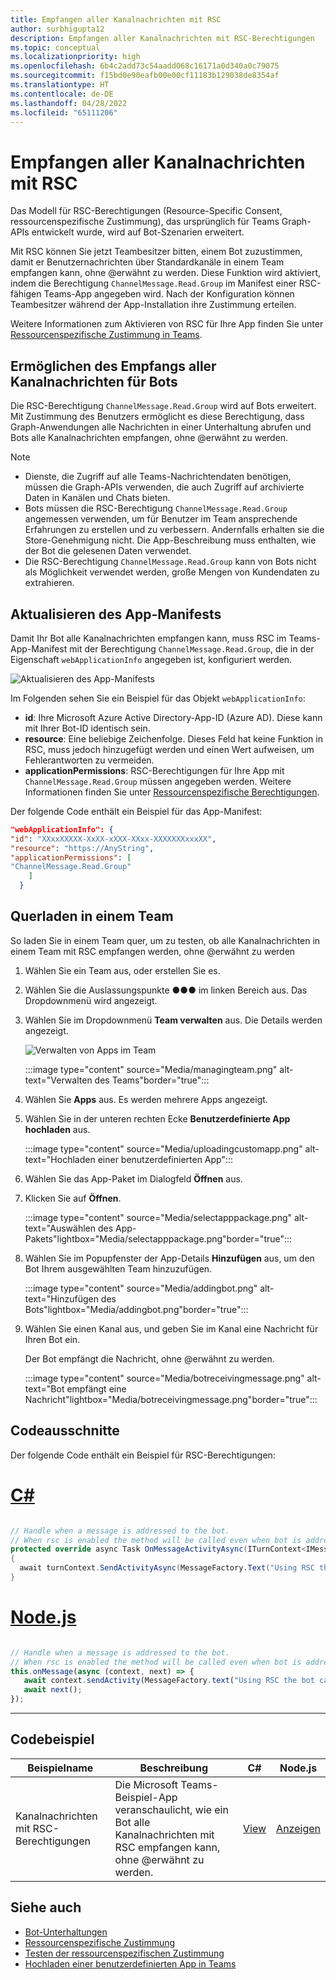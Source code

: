 ```yaml
---
title: Empfangen aller Kanalnachrichten mit RSC
author: surbhigupta12
description: Empfangen aller Kanalnachrichten mit RSC-Berechtigungen
ms.topic: conceptual
ms.localizationpriority: high
ms.openlocfilehash: 6b4c2add73c54aadd068c16171a0d340a0c79075
ms.sourcegitcommit: f15bd0e90eafb00e00cf11183b129038de8354af
ms.translationtype: HT
ms.contentlocale: de-DE
ms.lasthandoff: 04/28/2022
ms.locfileid: "65111206"
---
```

# <a name="receive-all-channel-messages-with-rsc"></a>Empfangen aller Kanalnachrichten mit RSC

Das Modell für RSC-Berechtigungen (Resource-Specific Consent, ressourcenspezifische Zustimmung), das ursprünglich für Teams Graph-APIs entwickelt wurde, wird auf Bot-Szenarien erweitert.

Mit RSC können Sie jetzt Teambesitzer bitten, einem Bot zuzustimmen, damit er Benutzernachrichten über Standardkanäle in einem Team empfangen kann, ohne @erwähnt zu werden. Diese Funktion wird aktiviert, indem die Berechtigung `ChannelMessage.Read.Group` im Manifest einer RSC-fähigen Teams-App angegeben wird. Nach der Konfiguration können Teambesitzer während der App-Installation ihre Zustimmung erteilen.

Weitere Informationen zum Aktivieren von RSC für Ihre App finden Sie unter [Ressourcenspezifische Zustimmung in Teams](/microsoftteams/platform/graph-api/rsc/resource-specific-consent#update-your-teams-app-manifest).

## <a name="enable-bots-to-receive-all-channel-messages"></a>Ermöglichen des Empfangs aller Kanalnachrichten für Bots

Die RSC-Berechtigung `ChannelMessage.Read.Group` wird auf Bots erweitert. Mit Zustimmung des Benutzers ermöglicht es diese Berechtigung, dass Graph-Anwendungen alle Nachrichten in einer Unterhaltung abrufen und Bots alle Kanalnachrichten empfangen, ohne @erwähnt zu werden.

> [!NOTE]
>
> * Dienste, die Zugriff auf alle Teams-Nachrichtendaten benötigen, müssen die Graph-APIs verwenden, die auch Zugriff auf archivierte Daten in Kanälen und Chats bieten.
> * Bots müssen die RSC-Berechtigung `ChannelMessage.Read.Group` angemessen verwenden, um für Benutzer im Team ansprechende Erfahrungen zu erstellen und zu verbessern. Andernfalls erhalten sie die Store-Genehmigung nicht. Die App-Beschreibung muss enthalten, wie der Bot die gelesenen Daten verwendet.
> * Die RSC-Berechtigung `ChannelMessage.Read.Group` kann von Bots nicht als Möglichkeit verwendet werden, große Mengen von Kundendaten zu extrahieren.

## <a name="update-app-manifest"></a>Aktualisieren des App-Manifests

Damit Ihr Bot alle Kanalnachrichten empfangen kann, muss RSC im Teams-App-Manifest mit der Berechtigung `ChannelMessage.Read.Group`, die in der Eigenschaft `webApplicationInfo` angegeben ist, konfiguriert werden.

![Aktualisieren des App-Manifests](~/bots/how-to/conversations/Media/appmanifest.png)


Im Folgenden sehen Sie ein Beispiel für das Objekt `webApplicationInfo`:

* **id**: Ihre Microsoft Azure Active Directory-App-ID (Azure AD). Diese kann mit Ihrer Bot-ID identisch sein.
* **resource**: Eine beliebige Zeichenfolge. Dieses Feld hat keine Funktion in RSC, muss jedoch hinzugefügt werden und einen Wert aufweisen, um Fehlerantworten zu vermeiden.
* **applicationPermissions**: RSC-Berechtigungen für Ihre App mit `ChannelMessage.Read.Group` müssen angegeben werden. Weitere Informationen finden Sie unter [Ressourcenspezifische Berechtigungen](/microsoftteams/platform/graph-api/rsc/resource-specific-consent#resource-specific-permissions).

Der folgende Code enthält ein Beispiel für das App-Manifest:

```json
"webApplicationInfo": {
"id": "XXxxXXXXX-XxXX-xXXX-XXxx-XXXXXXXxxxXX",
"resource": "https://AnyString",
"applicationPermissions": [
"ChannelMessage.Read.Group"
    ]
  }
```

## <a name="sideload-in-a-team"></a>Querladen in einem Team

So laden Sie in einem Team quer, um zu testen, ob alle Kanalnachrichten in einem Team mit RSC empfangen werden, ohne @erwähnt zu werden

1. Wählen Sie ein Team aus, oder erstellen Sie es.
1. Wählen Sie die Auslassungspunkte &#x25CF;&#x25CF;&#x25CF; im linken Bereich aus. Das Dropdownmenü wird angezeigt.
1. Wählen Sie im Dropdownmenü **Team verwalten** aus. Die Details werden angezeigt.

   ![Verwalten von Apps im Team](~/bots/how-to/conversations/Media/managingteam.png)

      :::image type="content" source="Media/managingteam.png" alt-text="Verwalten des Teams"border="true":::

1. Wählen Sie **Apps** aus. Es werden mehrere Apps angezeigt.
1. Wählen Sie in der unteren rechten Ecke **Benutzerdefinierte App hochladen** aus.

      :::image type="content" source="Media/uploadingcustomapp.png" alt-text="Hochladen einer benutzerdefinierten App":::
  
1. Wählen Sie das App-Paket im Dialogfeld **Öffnen** aus.
1. Klicken Sie auf **Öffnen**.

      :::image type="content" source="Media/selectapppackage.png" alt-text="Auswählen des App-Pakets"lightbox="Media/selectapppackage.png"border="true":::

1. Wählen Sie im Popupfenster der App-Details **Hinzufügen** aus, um den Bot Ihrem ausgewählten Team hinzuzufügen.

      :::image type="content" source="Media/addingbot.png" alt-text="Hinzufügen des Bots"lightbox="Media/addingbot.png"border="true":::

1. Wählen Sie einen Kanal aus, und geben Sie im Kanal eine Nachricht für Ihren Bot ein.

    Der Bot empfängt die Nachricht, ohne @erwähnt zu werden.

      :::image type="content" source="Media/botreceivingmessage.png" alt-text="Bot empfängt eine Nachricht"lightbox="Media/botreceivingmessage.png"border="true":::

## <a name="code-snippets"></a>Codeausschnitte

Der folgende Code enthält ein Beispiel für RSC-Berechtigungen:

# <a name="c"></a>[C#](#tab/dotnet)

```csharp

// Handle when a message is addressed to the bot. 
// When rsc is enabled the method will be called even when bot is addressed without being @mentioned
protected override async Task OnMessageActivityAsync(ITurnContext<IMessageActivity> turnContext, CancellationToken cancellationToken)
{
  await turnContext.SendActivityAsync(MessageFactory.Text("Using RSC the bot can recieve messages across channels in team without being @mentioned."));
}
```

# <a name="nodejs"></a>[Node.js](#tab/nodejs)

```javascript

// Handle when a message is addressed to the bot. 
// When rsc is enabled the method will be called even when bot is addressed without being @mentioned
this.onMessage(async (context, next) => {
   await context.sendActivity(MessageFactory.text("Using RSC the bot can recieve messages across channles in team without being @mentioned."))
   await next();
});
```

---

## <a name="code-sample"></a>Codebeispiel

| Beispielname | Beschreibung | C# |Node.js|
|-------------|-------------|------|----|
|Kanalnachrichten mit RSC-Berechtigungen| Die Microsoft Teams-Beispiel-App veranschaulicht, wie ein Bot alle Kanalnachrichten mit RSC empfangen kann, ohne @erwähnt zu werden.| [View](https://github.com/OfficeDev/Microsoft-Teams-Samples/tree/main/samples/bot-receive-channel-messages-withRSC/csharp) | [Anzeigen](https://github.com/OfficeDev/Microsoft-Teams-Samples/tree/main/samples/bot-receive-channel-messages-withRSC/nodejs) |

## <a name="see-also"></a>Siehe auch

* [Bot-Unterhaltungen](/microsoftteams/platform/bots/how-to/conversations/conversation-basics)
* [Ressourcenspezifische Zustimmung](/microsoftteams/resource-specific-consent)
* [Testen der ressourcenspezifischen Zustimmung](/microsoftteams/platform/graph-api/rsc/test-resource-specific-consent)
* [Hochladen einer benutzerdefinierten App in Teams](~/concepts/deploy-and-publish/apps-upload.md)
